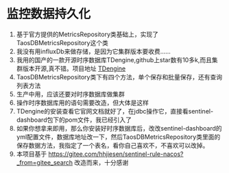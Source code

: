 # 监控数据持久化

1. 基于官方提供的MetricsRepository类基础上，实现了TaosDBMetricsRepository这个类
2. 我没有用influxDb来做存储，是因为它集群版本要收费......
3. 我用的国产的一款开源时序数据库TDengine,github上star数有10多k,而且集群版本开源,真不错。项目地址  [TDengine](https://github.com/taosdata/TDengine)
4. TaosDBMetricsRepository类下有四个方法，单个保存和批量保存，还有查询列表方法
5. 生产中用，应该还要对时序数据库做集群
6. 操作时序数据库用的语句需要改造，但大体是这样
7. TDengine的安装查看它官网文档就好了，在jdbc操作它，直接看sentinel-dashboard包下的pom文件，我已经引入了
8. 如果你想拿来即用，那么你安装好时序数据库后，改改sentinel-dashboard的yml配置文件，数据库地址改一下，然后TaosDBMetricsRepository类里面的保存数据方法，我指定了一个表名，看你自己喜欢不，不喜欢可以改掉。
8. 本项目基于 https://gitee.com/hhjiesen/sentinel-rule-nacos?_from=gitee_search 改造而来，十分感谢
